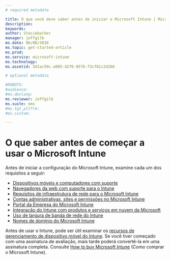 ```yaml
---
# required metadata

title: O que você deve saber antes de iniciar o Microsoft Intune | Microsoft Intune
description:
keywords:
author: Staciebarker
manager: jeffgilb
ms.date: 06/08/2016
ms.topic: get-started-article
ms.prod:
ms.service: microsoft-intune
ms.technology:
ms.assetid: 5d1ac59c-a885-4276-8576-f3cf81c2d268

# optional metadata

#ROBOTS:
#audience:
#ms.devlang:
ms.reviewer: jeffgilb
ms.suite: ems
#ms.tgt_pltfrm:
#ms.custom:

---
```


# O que saber antes de começar a usar o Microsoft Intune

Antes de iniciar a configuração do Microsoft Intune, examine cada um dos requisitos a seguir:

- [Dispositivos móveis e computadores com suporte](supported-mobile-devices-and-computers.md)
- [Navegadores da web com suporte para o Intune](supported-web-browsers.md)
- [Requisitos de infraestrutura de rede para o Microsoft Intune](network-infrastructure-requirements-for-microsoft-intune.md)
- [Contas administrativas, sites e permissões no Microsoft Intune](administrative-accounts-websites-perms.md)
- [Portal da Empresa do Microsoft Intune](microsoft-intune-company-portal.md)
- [Integração do Intune com produtos e serviços em nuvem da Microsoft](integration-with-cloud-services.md)
- [Uso de largura de banda de rede do Intune](network-bandwidth-use.md)
- [Nomes de domínio do Microsoft Intune](domain-names-for-microsoft-intune.md)


Antes de usar o Intune, pode ser útil examinar os [recursos de gerenciamento de dispositivo móvel do Intune](/intune/get-started/mobile-device-management-capabilities-in-microsoft-intune). Se você tiver começado com uma assinatura de avaliação, mais tarde poderá convertê-la em uma assinatura completa. Consulte [How to buy Microsoft Intune](http://www.microsoft.com/en-us/server-cloud/products/microsoft-intune/Purchasing.aspx) (Como comprar o Microsoft Intune).







<!--HONumber=Jun16_HO2-->


